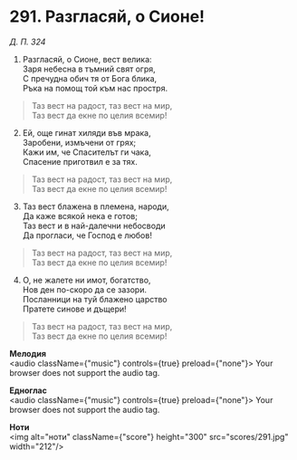# 291. Разгласяй, о Сионе!

_Д. П. 324_

1. Разгласяй, о Сионе, вест велика:  
Заря небесна в тъмний свят огря,  
С пречудна обич тя от Бога блика,  
Ръка на помощ той към нас простря.  

> Таз вест на радост, таз вест на мир,  
> Таз вест да екне по целия всемир!

2. Ей, още гинат хиляди във мрака,  
Заробени, измъчени от грях;  
Кажи им, че Спасителът ги чака,  
Спасение приготвил е за тях.  

> Таз вест на радост, таз вест на мир,  
> Таз вест да екне по целия всемир!

3. Таз вест блажена в племена, народи,  
Да каже всякой нека е готов;  
Таз вест и в най-далечни небосводи  
Да прогласи, че Господ е любов!  

> Таз вест на радост, таз вест на мир,  
> Таз вест да екне по целия всемир!

4. О, не жалете ни имот, богатство,  
Нов ден по-скоро да се зазори.  
Посланници на туй блажено царство  
Пратете синове и дъщери!  

> Таз вест на радост, таз вест на мир,  
> Таз вест да екне по целия всемир!

**Мелодия**  
<audio className={"music"} controls={true} preload={"none"}>
    <source src="mp3/291.mp3" type="audio/mpeg"/>
    Your browser does not support the audio tag.
</audio>

**Едноглас**  
<audio className={"music"} controls={true} preload={"none"}>
    <source src="transp/291.mp3" type="audio/mpeg"/>
    Your browser does not support the audio tag.
</audio>

**Ноти**  
<img alt="ноти" className={"score"} height="300" src="scores/291.jpg" width="212"/>
